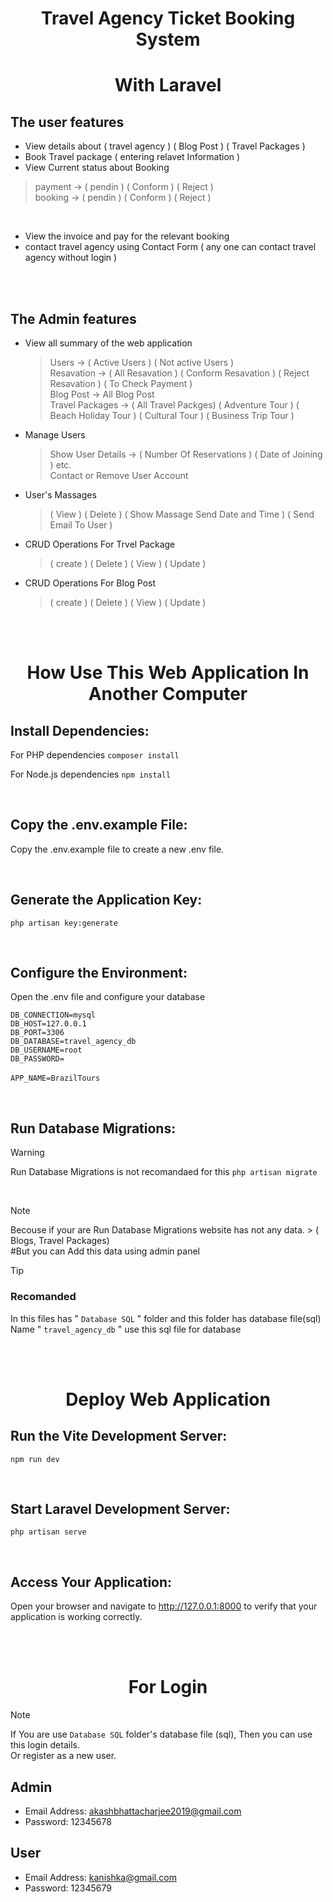 <h1 align="center">Travel Agency Ticket Booking System</h1>

<h1 align="center"> With Laravel </h1>

## The user features
- View details about ( travel agency )
( Blog Post )
( Travel Packages )
- Book Travel package ( entering relavet Information ) <br>
- View Current status about Booking
>  payment -> ( pendin ) ( Conform ) ( Reject ) <br>
>  booking -> ( pendin ) ( Conform ) ( Reject )
<br>

- View the invoice and pay for the relevant booking
- contact travel agency using Contact Form ( any one can contact travel agency without login )

<br><br>

## The Admin features
- View all summary of the web application <br>
   >  Users -> ( Active Users ) ( Not active Users ) <br>
   >  Resavation -> ( All Resavation ) ( Conform Resavation ) ( Reject Resavation ) ( To Check Payment ) <br>
   >  Blog Post -> All Blog Post  <br>
   >  Travel Packages -> ( All Travel Packges) ( Adventure Tour ) ( Beach Holiday Tour ) ( Cultural Tour ) ( Business Trip Tour )

- Manage Users <br>
   >  Show User Details -> ( Number Of Reservations ) ( Date of Joining ) etc.  <br>
   >  Contact or Remove User Account

- User's Massages <br>
  >  ( View )
  > ( Delete )
  >  ( Show Massage Send Date and Time )
  >  ( Send Email To User )

- CRUD Operations For Trvel Package
  > ( create )
  > ( Delete )
  > ( View )
  > ( Update )

- CRUD Operations For  Blog Post
    > ( create )
    > ( Delete )
    > ( View )
    > ( Update )

<br><br>

<h1 align="center">How Use This Web Application In Another Computer</h1>

## Install Dependencies:

For PHP dependencies
`composer install`

For Node.js dependencies
`npm install`

<br>

## Copy the .env.example File:
Copy the .env.example file to create a new .env file.

<br>

## Generate the Application Key:
`php artisan key:generate`

<br>

## Configure the Environment:
Open the .env file and configure your database

`DB_CONNECTION=mysql` <br>
`DB_HOST=127.0.0.1` <br>
`DB_PORT=3306` <br>
`DB_DATABASE=travel_agency_db` <br>
`DB_USERNAME=root` <br>
`DB_PASSWORD=` <br><br>
`APP_NAME=BrazilTours` <br>

<br>

## Run Database Migrations:
> [!WARNING]
> Run Database Migrations is not recomandaed for this
`php artisan migrate `

<br>

> [!NOTE]
> Becouse if your are  Run Database Migrations website has not any data. > ( Blogs, Travel Packages) <br>
> #But you can Add this data using admin panel

> [!TIP]
> ### Recomanded
> In this files has " `Database SQL` " folder and this folder has database file(sql)
> Name " `travel_agency_db` " use this sql file for database

<br><br>

<h1 align="center"> Deploy Web Application </h1>

## Run the Vite Development Server:
`npm run dev`

<br>

## Start Laravel Development Server:
`php artisan serve`

<br>

## Access Your Application:
Open your browser and navigate to http://127.0.0.1:8000 to verify that your application is working correctly.

<br><br>

<h1 align="center"> For Login </h1>

> [!NOTE]
> If You are use `Database SQL`  folder's database file (sql), Then you can use this login details.<br>
> Or register as a new user. <br>

## Admin
- Email Address: akashbhattacharjee2019@gmail.com <br>
- Password: 12345678

## User
- Email Address: kanishka@gmail.com <br>
- Password: 12345679



